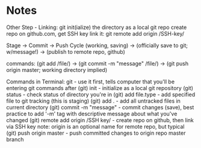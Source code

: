 # Notes

Other Step - Linking:
git init(ialize) the directory as a local git repo
create repo on github.com, get SSH key
link it: git remote add origin /SSH-key/

Stage -> Commit -> Push Cycle
(working, saving) -> 
    (officially save to git; w/message!) -> 
        (publish to remote repo, github)

commands: (git add /file/) -> 
    (git commit -m "message" /file/) -> 
        (git push origin master; working directory implied)

Commands in Terminal:
git - use it first, tells computer that you'll be entering git commands after
(git) init - initialize as a local git repository
(git) status - check status of directory you're in
(git) add file.type - add specified file to git tracking (this is staging)
(git) add . - add all untracked files in current directory
(git) commit -m "message" - commit changes (save), best practice to add '-m' tag with
    descriptive message about what you've changed
(git) remote add origin /SSH key/ - create repo on github, then link via SSH key 
    note: origin is an optional name for remote repo, but typical
(git) push origin master - push committed changes to origin repo master branch
